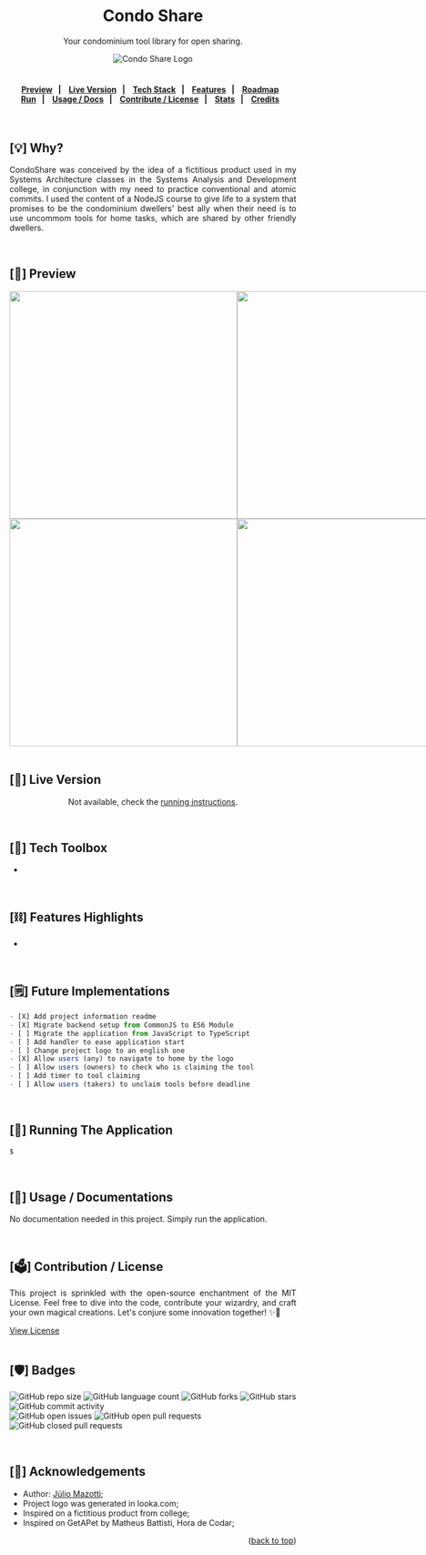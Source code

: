 <a name="readme-top"></a>

<h1 align="center">
    Condo Share
</h1>
<p align="center">
    Your condominium tool library for open sharing.
</p>

<div align="center">
    <img src="https://user-images.githubusercontent.com/92126792/224420297-1168c47d-9c44-4ef3-a0d6-79a491935722.png" alt="Condo Share Logo" />
</div>
<br>

<h4 align="center">
    <p align="center">
      <a href="#-preview">Preview</a>&nbsp;&nbsp;&nbsp;|&nbsp;&nbsp;&nbsp;
      <a href="#-live-version">Live Version</a>&nbsp;&nbsp;&nbsp;|&nbsp;&nbsp;&nbsp;
      <a href="#-techstack">Tech Stack</a>&nbsp;&nbsp;&nbsp;|&nbsp;&nbsp;&nbsp;
      <a href="#-features-highlights">Features</a>&nbsp;&nbsp;&nbsp;|&nbsp;&nbsp;&nbsp;
      <a href="#-future-implementations">Roadmap</a>&nbsp;&nbsp;&nbsp;
        <br>
      <a href="#-running-the-app">Run</a>&nbsp;&nbsp;&nbsp;|&nbsp;&nbsp;&nbsp;
      <a href="#-usage-docs">Usage / Docs</a>&nbsp;&nbsp;&nbsp;|&nbsp;&nbsp;&nbsp;
      <a href="#-contribution-license">Contribute / License</a>&nbsp;&nbsp;&nbsp;|&nbsp;&nbsp;&nbsp;
      <a href="#-badges">Stats</a>&nbsp;&nbsp;&nbsp;|&nbsp;&nbsp;&nbsp;
      <a href="#-acknowledgements">Credits</a>&nbsp;&nbsp;&nbsp;
  </p>
</h4>
<br>

## [:bulb:] Why?

<p align="justify">
    CondoShare was conceived by the idea of a fictitious product used in my Systems Architecture classes in the Systems Analysis and Development college, in conjunction with my need to practice conventional and atomic commits. I used the content of a NodeJS course to give life to a system that promises to be the condominium dwellers' best ally when their need is to use uncommom tools for home tasks, which are shared by other friendly dwellers.
</p>
<br>

## [:telescope:] Preview <a name="-preview">

<div align="center" style="display: flex; flex-direction: row;">
  <img src="https://user-images.githubusercontent.com/92126792/224421788-6099dc3f-d3b6-4b5f-8e6c-e0c27c5d2248.png" width=400px />
  <img src="https://user-images.githubusercontent.com/92126792/224422022-c943dadd-b746-42a8-8b7c-3c5d4af323d1.png" width=400px />
</div>
<div align="center" style="display: flex; flex-direction: row;">
  <img src="https://user-images.githubusercontent.com/92126792/224421941-c8ff1e5f-0af9-48d5-b211-391860ccb085.png" width=400px />
  <img src="https://user-images.githubusercontent.com/92126792/224422076-fa8a2622-14f5-4067-b2e7-463dd1cb94fd.png" width=400px />
</div>
<br>

## [:link:] Live Version <a name="-live-version">

<p align="center">
    Not available, check the <a href="#-running-the-app">running instructions</a>.
</p>
<br>

## [:toolbox:] Tech Toolbox <a name="-techstack">

<ul>
    <li>
</ul>
<br>

## [:chains:] Features Highlights <a name="-features-highlights">

<ul>
    <li>
</ul>
<br>

## [:spiral_notepad:] Future Implementations <a name="-future-implementations">

```javascript
- [X] Add project information readme
- [X] Migrate backend setup from CommonJS to ES6 Module
- [ ] Migrate the application from JavaScript to TypeScript
- [ ] Add handler to ease application start
- [ ] Change project logo to an english one
- [X] Allow users (any) to navigate to home by the logo
- [ ] Allow users (owners) to check who is claiming the tool
- [ ] Add timer to tool claiming
- [ ] Allow users (takers) to unclaim tools before deadline
```

<br>

## [:key:] Running The Application <a name="-running-the-app">

```sh
$ 
```

<br>

## [:page_facing_up:] Usage / Documentations <a name="-usage-docs">

<p align="justify">
    No documentation needed in this project. Simply run the application.
</p>
<br>

## [:ballot_box:] Contribution / License <a name="-contribution-license">

<p align="justify">
    This project is sprinkled with the open-source enchantment of the MIT License. Feel free to dive into the code, contribute your wizardry, and craft your own magical creations. Let's conjure some innovation together! ✨🔮
</p>

<a href="https://github.com/maztt/condo-share/blob/main/LICENSE">View License</a>
<br>
<br>

## [:shield:] Badges <a name="-badges">

![GitHub repo size](https://img.shields.io/github/repo-size/maztt/condo-share?style=for-the-badge)
![GitHub language count](https://img.shields.io/github/languages/count/maztt/condo-share?style=for-the-badge)
![GitHub forks](https://img.shields.io/github/forks/maztt/condo-share?style=for-the-badge)
![GitHub stars](https://img.shields.io/github/stars/maztt/condo-share?style=for-the-badge)
![GitHub commit activity](https://img.shields.io/github/commit-activity/y/maztt/condo-share?style=for-the-badge)
<br>
![GitHub open issues](https://img.shields.io/github/issues/maztt/condo-share?style=for-the-badge)
![GitHub open pull requests](https://img.shields.io/github/issues-pr-raw/maztt/condo-share?style=for-the-badge)
![GitHub closed pull requests](https://img.shields.io/github/issues-pr-closed-raw/maztt/condo-share?style=for-the-badge)

<br>

## [:handshake:] Acknowledgements <a name="-acknowledgements">

<ul>
    <li>Author: <a href="https://www.github.com/maztt">Júlio Mazotti</a>;
    <li>Project logo was generated in looka.com;
    <li>Inspired on a fictitious product from college;
    <li>Inspired on GetAPet by Matheus Battisti, Hora de Codar;
</ul>

<p align="right">(<a href="#readme-top">back to top</a>)</p>
